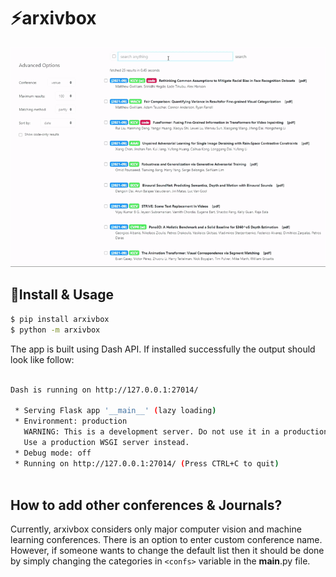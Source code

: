# ⚡arxivbox

<img src="demo.gif" width="800"/>

## 💬Install & Usage

```bash
$ pip install arxivbox
$ python -m arxivbox
```
The app is built using Dash API. If installed successfully the output should look like follow:

```bash

Dash is running on http://127.0.0.1:27014/

 * Serving Flask app '__main__' (lazy loading)
 * Environment: production
   WARNING: This is a development server. Do not use it in a production deployment.
   Use a production WSGI server instead.
 * Debug mode: off
 * Running on http://127.0.0.1:27014/ (Press CTRL+C to quit)
 
```
## How to add other conferences & Journals?

Currently, arxivbox considers only major computer vision and machine learning conferences. There is an option to enter custom conference name. However, if someone wants to change the default list then it should be done by simply changing the categories in `<confs>` variable in the __main__.py file.
